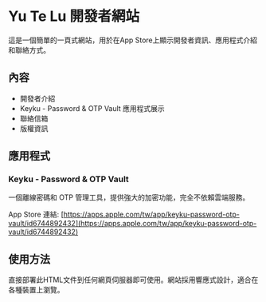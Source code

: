 # Yu Te Lu 開發者網站

這是一個簡單的一頁式網站，用於在App Store上顯示開發者資訊、應用程式介紹和聯絡方式。

## 內容

- 開發者介紹
- Keyku - Password & OTP Vault 應用程式展示
- 聯絡信箱
- 版權資訊

## 應用程式

### Keyku - Password & OTP Vault
一個離線密碼和 OTP 管理工具，提供強大的加密功能，完全不依賴雲端服務。

App Store 連結: [https://apps.apple.com/tw/app/keyku-password-otp-vault/id6744892432](https://apps.apple.com/tw/app/keyku-password-otp-vault/id6744892432)

## 使用方法

直接部署此HTML文件到任何網頁伺服器即可使用。網站採用響應式設計，適合在各種裝置上瀏覽。 